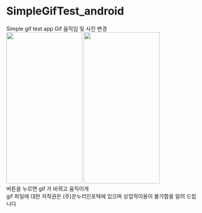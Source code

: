 # SimpleGifTest_android
Simple gif test app
Gif 움직임 및 사진 변경<br>
<img src = "https://user-images.githubusercontent.com/33897259/146479913-6692dade-d6bb-49ac-9c91-0e9d6d6599ad.png" width = "200" height = "400"/> <img src = "https://user-images.githubusercontent.com/33897259/146479923-9afa9e74-023e-4843-9ed7-78961865905f.png" width = "200" height = "400"/> <br>
버튼을 누르면 gif 가 바뀌고 움직이게<br>
gif 파일에 대한 저작권은 (주)온누리인포텍에 있으며 상업적이용이 불가함을 알려 드립니다<br>
